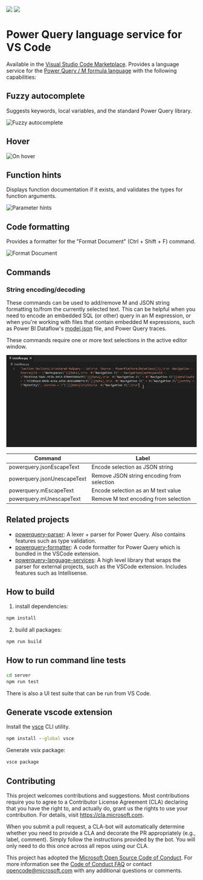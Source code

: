 [![](https://vsmarketplacebadge.apphb.com/version-short/PowerQuery.vscode-powerquery.svg)](https://marketplace.visualstudio.com/items?itemName=PowerQuery.vscode-powerquery)
[![](https://vsmarketplacebadge.apphb.com/installs-short/PowerQuery.vscode-powerquery.svg)](https://marketplace.visualstudio.com/items?itemName=PowerQuery.vscode-powerquery)

# Power Query language service for VS Code

Available in the [Visual Studio Code Marketplace](https://marketplace.visualstudio.com/items?itemName=PowerQuery.vscode-powerquery). Provides a language service for the [Power Query / M formula language](https://powerquery.microsoft.com/) with the following capabilities:

## Fuzzy autocomplete

Suggests keywords, local variables, and the standard Power Query library.

![Fuzzy autocomplete](imgs/fuzzyAutocomplete.gif)

## Hover

![On hover](imgs/hover.png)

## Function hints

Displays function documentation if it exists, and validates the types for function arguments.

![Parameter hints](imgs/parameterHints.png)

## Code formatting

Provides a formatter for the "Format Document" (Ctrl + Shift + F) command.

![Format Document](imgs/formatDocument.gif)

## Commands

### String encoding/decoding

These commands can be used to add/remove M and JSON string formatting to/from the currently selected text. This can be helpful when you need to encode an embedded SQL (or other) query in an M expression, or when you're working with files that contain embedded M expressions, such as Power BI Dataflow's [model.json](https://docs.microsoft.com/en-us/common-data-model/model-json) file, and Power Query traces.

These commands require one or more text selections in the active editor window.

![Decode/Encode JSON string](imgs/jsonDecodeEncode.png)

| Command                     | Label                                      |
| --------------------------- | ------------------------------------------ |
| powerquery.jsonEscapeText   | Encode selection as JSON string            |
| powerquery.jsonUnescapeText | Remove JSON string encoding from selection |
| powerquery.mEscapeText      | Encode selection as an M text value        |
| powerquery.mUnescapeText    | Remove M text encoding from selection      |

## Related projects

-   [powerquery-parser](https://github.com/microsoft/powerquery-parser): A lexer + parser for Power Query. Also contains features such as type validation.
-   [powerquery-formatter](https://github.com/microsoft/powerquery-formatter): A code formatter for Power Query which is bundled in the VSCode extension.
-   [powerquery-language-services](https://github.com/microsoft/powerquery-language-services): A high level library that wraps the parser for external projects, such as the VSCode extension. Includes features such as Intellisense.

## How to build

1. install dependencies:

```cmd
npm install
```

2. build all packages:

```cmd
npm run build
```

## How to run command line tests

```cmd
cd server
npm run test
```

There is also a UI test suite that can be run from VS Code.

## Generate vscode extension

Install the [vsce](https://code.visualstudio.com/api/working-with-extensions/publishing-extension) CLI utility.

```cmd
npm install --global vsce
```

Generate vsix package:

```cmd
vsce package
```

## Contributing

This project welcomes contributions and suggestions. Most contributions require you to agree to a
Contributor License Agreement (CLA) declaring that you have the right to, and actually do, grant us
the rights to use your contribution. For details, visit https://cla.microsoft.com.

When you submit a pull request, a CLA-bot will automatically determine whether you need to provide
a CLA and decorate the PR appropriately (e.g., label, comment). Simply follow the instructions
provided by the bot. You will only need to do this once across all repos using our CLA.

This project has adopted the [Microsoft Open Source Code of Conduct](https://opensource.microsoft.com/codeofconduct/).
For more information see the [Code of Conduct FAQ](https://opensource.microsoft.com/codeofconduct/faq/) or
contact [opencode@microsoft.com](mailto:opencode@microsoft.com) with any additional questions or comments.
